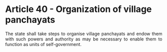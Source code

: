 # Article 40 - Organization of village panchayats

<div style="text-align: justify">The state shall take steps to organise village panchayats and endow them with such powers and authority as may be necessary to enable them to function as units of self-government.</div>
